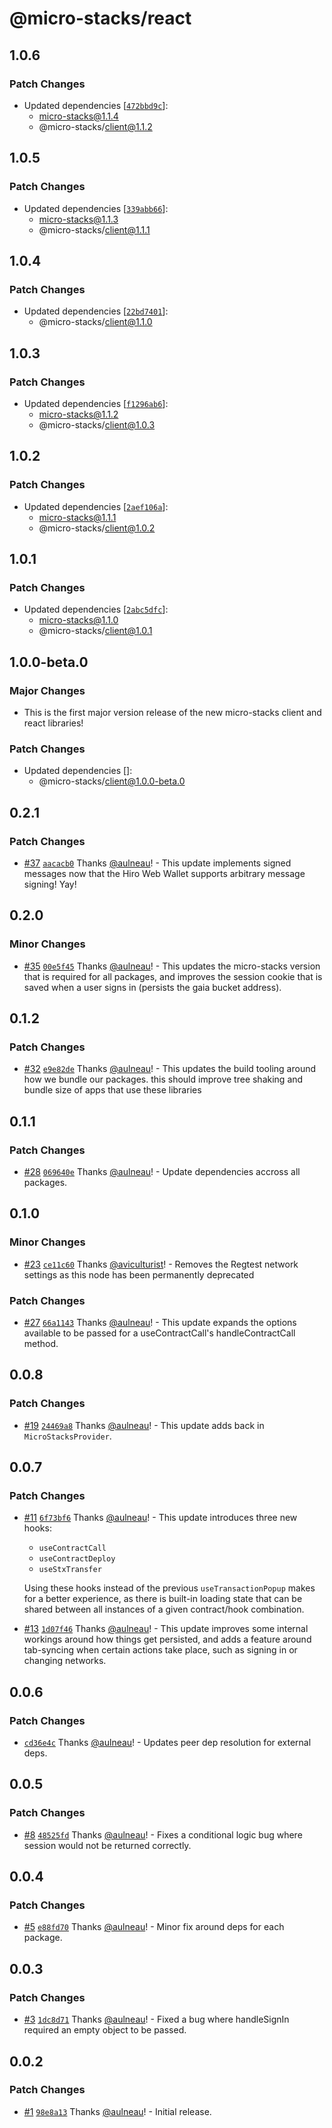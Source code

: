 # @micro-stacks/react

## 1.0.6

### Patch Changes

- Updated dependencies [[`472bbd9c`](https://github.com/fungible-systems/micro-stacks/commit/472bbd9cb750c2adeadd3763725c346eaa435992)]:
  - micro-stacks@1.1.4
  - @micro-stacks/client@1.1.2

## 1.0.5

### Patch Changes

- Updated dependencies [[`339abb66`](https://github.com/fungible-systems/micro-stacks/commit/339abb6647e14ea6b004c458d0a7687709292d9d)]:
  - micro-stacks@1.1.3
  - @micro-stacks/client@1.1.1

## 1.0.4

### Patch Changes

- Updated dependencies [[`22bd7401`](https://github.com/fungible-systems/micro-stacks/commit/22bd7401c3a2d038036b1f43782e202aa140708d)]:
  - @micro-stacks/client@1.1.0

## 1.0.3

### Patch Changes

- Updated dependencies [[`f1296ab6`](https://github.com/fungible-systems/micro-stacks/commit/f1296ab6166f2bc6c35454520047163d28f6425b)]:
  - micro-stacks@1.1.2
  - @micro-stacks/client@1.0.3

## 1.0.2

### Patch Changes

- Updated dependencies [[`2aef106a`](https://github.com/fungible-systems/micro-stacks/commit/2aef106a80a4476ccb4997f0199690a72732eeb1)]:
  - micro-stacks@1.1.1
  - @micro-stacks/client@1.0.2

## 1.0.1

### Patch Changes

- Updated dependencies [[`2abc5dfc`](https://github.com/fungible-systems/micro-stacks/commit/2abc5dfc6a825e22cbacd9d27cac3eace8363456)]:
  - micro-stacks@1.1.0
  - @micro-stacks/client@1.0.1

## 1.0.0-beta.0

### Major Changes

- This is the first major version release of the new micro-stacks client and react libraries!

### Patch Changes

- Updated dependencies []:
  - @micro-stacks/client@1.0.0-beta.0

## 0.2.1

### Patch Changes

- [#37](https://github.com/fungible-systems/micro-stacks-react/pull/37) [`aacacb0`](https://github.com/fungible-systems/micro-stacks-react/commit/aacacb0c034a404ace301f3c054b6a73df872050) Thanks [@aulneau](https://github.com/aulneau)! - This update implements signed messages now that the Hiro Web Wallet supports arbitrary message signing! Yay!

## 0.2.0

### Minor Changes

- [#35](https://github.com/fungible-systems/micro-stacks-react/pull/35) [`00e5f45`](https://github.com/fungible-systems/micro-stacks-react/commit/00e5f457c2abdccecdb2235dfa8fd0cdb8bbe6c7) Thanks [@aulneau](https://github.com/aulneau)! - This updates the micro-stacks version that is required for all packages, and improves the session cookie that is saved when a user signs in (persists the gaia bucket address).

## 0.1.2

### Patch Changes

- [#32](https://github.com/fungible-systems/micro-stacks-react/pull/32) [`e9e82de`](https://github.com/fungible-systems/micro-stacks-react/commit/e9e82de7848817bf2b53e3e24e6bc13c2879f6e6) Thanks [@aulneau](https://github.com/aulneau)! - This updates the build tooling around how we bundle our packages. this should improve tree shaking and bundle size of apps that use these libraries

## 0.1.1

### Patch Changes

- [#28](https://github.com/fungible-systems/micro-stacks-react/pull/28) [`069640e`](https://github.com/fungible-systems/micro-stacks-react/commit/069640e8114fa478c36942a3f1424fed21353edc) Thanks [@aulneau](https://github.com/aulneau)! - Update dependencies accross all packages.

## 0.1.0

### Minor Changes

- [#23](https://github.com/fungible-systems/micro-stacks-react/pull/23) [`ce11c60`](https://github.com/fungible-systems/micro-stacks-react/commit/ce11c60582b598436918ca28c66afb520c1db50b) Thanks [@aviculturist](https://github.com/aviculturist)! - Removes the Regtest network settings as this node has been permanently deprecated

### Patch Changes

- [#27](https://github.com/fungible-systems/micro-stacks-react/pull/27) [`66a1143`](https://github.com/fungible-systems/micro-stacks-react/commit/66a11435f29219b0048ed9734218ec2e54e9595f) Thanks [@aulneau](https://github.com/aulneau)! - This update expands the options available to be passed for a useContractCall's handleContractCall method.

## 0.0.8

### Patch Changes

- [#19](https://github.com/fungible-systems/micro-stacks-react/pull/19) [`24469a8`](https://github.com/fungible-systems/micro-stacks-react/commit/24469a8b7cb144ef60649fbcb31663728fd171c0) Thanks [@aulneau](https://github.com/aulneau)! - This update adds back in `MicroStacksProvider`.

## 0.0.7

### Patch Changes

- [#11](https://github.com/fungible-systems/micro-stacks-react/pull/11) [`6f73bf6`](https://github.com/fungible-systems/micro-stacks-react/commit/6f73bf6db66cdf58ff772747e0c5fa488bbb85f9) Thanks [@aulneau](https://github.com/aulneau)! - This update introduces three new hooks:

  - `useContractCall`
  - `useContractDeploy`
  - `useStxTransfer`

  Using these hooks instead of the previous `useTransactionPopup` makes for a better experience, as there is built-in loading state that can be shared between all instances of a given contract/hook combination.

* [#13](https://github.com/fungible-systems/micro-stacks-react/pull/13) [`1d07f46`](https://github.com/fungible-systems/micro-stacks-react/commit/1d07f46b918ee1511943d7657b5db0d5af8138cb) Thanks [@aulneau](https://github.com/aulneau)! - This update improves some internal workings around how things get persisted, and adds a feature around tab-syncing when certain actions take place, such as signing in or changing networks.

## 0.0.6

### Patch Changes

- [`cd36e4c`](https://github.com/fungible-systems/micro-stacks-react/commit/cd36e4c6f6e24119006d37986ee7e56d7f0e9896) Thanks [@aulneau](https://github.com/aulneau)! - Updates peer dep resolution for external deps.

## 0.0.5

### Patch Changes

- [#8](https://github.com/fungible-systems/micro-stacks-react/pull/8) [`48525fd`](https://github.com/fungible-systems/micro-stacks-react/commit/48525fd0edd7a43baf7df8524a9c1119a95ebd70) Thanks [@aulneau](https://github.com/aulneau)! - Fixes a conditional logic bug where session would not be returned correctly.

## 0.0.4

### Patch Changes

- [#5](https://github.com/fungible-systems/micro-stacks-react/pull/5) [`e88fd70`](https://github.com/fungible-systems/micro-stacks-react/commit/e88fd7089c33334e323054dc26a6429216ee72a0) Thanks [@aulneau](https://github.com/aulneau)! - Minor fix around deps for each package.

## 0.0.3

### Patch Changes

- [#3](https://github.com/fungible-systems/micro-stacks-react/pull/3) [`1dc8d71`](https://github.com/fungible-systems/micro-stacks-react/commit/1dc8d71ac4e7c04403bc918ccf72a2851440fb2d) Thanks [@aulneau](https://github.com/aulneau)! - Fixed a bug where handleSignIn required an empty object to be passed.

## 0.0.2

### Patch Changes

- [#1](https://github.com/fungible-systems/micro-stacks-react/pull/1) [`98e8a13`](https://github.com/fungible-systems/micro-stacks-react/commit/98e8a1397854767471334d20462c05640ce9ae69) Thanks [@aulneau](https://github.com/aulneau)! - Initial release.
